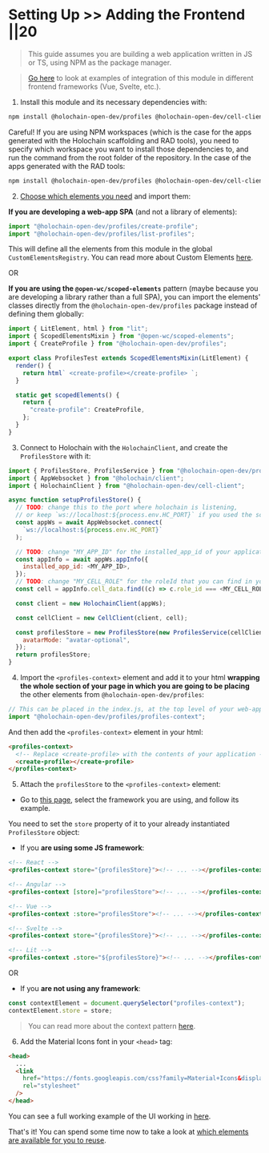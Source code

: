 # Setting Up >> Adding the Frontend ||20

> This guide assumes you are building a web application written in JS or TS, using NPM as the package manager.

> [Go here](https://holochain-open-dev.github.io/reusable-modules/frontend/frameworks/) to look at examples of integration of this module in different frontend frameworks (Vue, Svelte, etc.).

1. Install this module and its necessary dependencies with:

```bash
npm install @holochain-open-dev/profiles @holochain-open-dev/cell-client  @holochain/client
```

Careful! If you are using NPM workspaces (which is the case for the apps generated with the Holochain scaffolding and RAD tools), you need to specify which workspace you want to install those dependencies to, and run the command from the root folder of the repository. In the case of the apps generated with the RAD tools:

```bash
npm install @holochain-open-dev/profiles @holochain-open-dev/cell-client @holochain/client -w ui
```

2. [Choose which elements you need](../frontend/elements.md) and import them:

**If you are developing a web-app SPA** (and not a library of elements):

```js
import "@holochain-open-dev/profiles/create-profile";
import "@holochain-open-dev/profiles/list-profiles";
```

This will define all the elements from this module in the global `CustomElementsRegistry`. You can read more about Custom Elements [here](https://developers.google.com/web/fundamentals/web-components/customelements).

OR

**If you are using the `@open-wc/scoped-elements`** pattern (maybe because you are developing a library rather than a full SPA), you can import the elements' classes directly from the `@holochain-open-dev/profiles` package instead of defining them globally:

```js
import { LitElement, html } from "lit";
import { ScopedElementsMixin } from "@open-wc/scoped-elements";
import { CreateProfile } from "@holochain-open-dev/profiles";

export class ProfilesTest extends ScopedElementsMixin(LitElement) {
  render() {
    return html` <create-profile></create-profile> `;
  }

  static get scopedElements() {
    return {
      "create-profile": CreateProfile,
    };
  }
}
```

3. Connect to Holochain with the `HolochainClient`, and create the `ProfilesStore` with it:

```js
import { ProfilesStore, ProfilesService } from "@holochain-open-dev/profiles";
import { AppWebsocket } from "@holochain/client";
import { HolochainClient } from "@holochain-open-dev/cell-client";

async function setupProfilesStore() {
  // TODO: change this to the port where holochain is listening,
  // or keep `ws://localhost:${process.env.HC_PORT}` if you used the scaffolding tooling to bootstrap the application
  const appWs = await AppWebsocket.connect(
    `ws://localhost:${process.env.HC_PORT}`
  );

  // TODO: change "MY_APP_ID" for the installed_app_id of your application
  const appInfo = await appWs.appInfo({
    installed_app_id: <MY_APP_ID>,
  });
  // TODO: change "MY_CELL_ROLE" for the roleId that you can find in your "happ.yaml"
  const cell = appInfo.cell_data.find((c) => c.role_id === <MY_CELL_ROLE>);

  const client = new HolochainClient(appWs);

  const cellClient = new CellClient(client, cell);

  const profilesStore = new ProfilesStore(new ProfilesService(cellClient), {
    avatarMode: "avatar-optional",
  });
  return profilesStore;
}
```

4. Import the `<profiles-context>` element and add it to your html **wrapping the whole section of your page in which you are going to be placing** the other elements from `@holochain-open-dev/profiles`:

```js
// This can be placed in the index.js, at the top level of your web-app.
import "@holochain-open-dev/profiles/profiles-context";
```

And then add the `<profiles-context>` element in your html:

```html
<profiles-context>
  <!-- Replace <create-profile> with the contents of your application -->
  <create-profile></create-profile>
</profiles-context>
```

5. Attach the `profilesStore` to the `<profiles-context>` element:

- Go to [this page](https://holochain-open-dev.github.io/reusable-modules/frontend/frameworks/), select the framework you are using, and follow its example.

You need to set the `store` property of it to your already instantiated `ProfilesStore` object:

- If you **are using some JS framework**:

```html
<!-- React -->
<profiles-context store="{profilesStore}"><!-- ... --></profiles-context>

<!-- Angular -->
<profiles-context [store]="profilesStore"><!-- ... --></profiles-context>

<!-- Vue -->
<profiles-context :store="profilesStore"><!-- ... --></profiles-context>

<!-- Svelte -->
<profiles-context store="{profilesStore}"><!-- ... --></profiles-context>

<!-- Lit -->
<profiles-context .store="${profilesStore}"><!-- ... --></profiles-context>
```

OR

- If you **are not using any framework**:

```js
const contextElement = document.querySelector("profiles-context");
contextElement.store = store;
```

> You can read more about the context pattern [here](https://holochain-open-dev.github.io/reusable-modules/frontend/using/#context).

6. Add the Material Icons font in your `<head>` tag:

```html
<head>
  ...
  <link
    href="https://fonts.googleapis.com/css?family=Material+Icons&display=block"
    rel="stylesheet"
  />
</head>
```

You can see a full working example of the UI working in [here](https://github.com/holochain-open-dev/profiles/blob/main/ui/demo/index.html).

That's it! You can spend some time now to take a look at [which elements are available for you to reuse](../frontend/elements.md).

